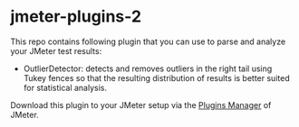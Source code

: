 # jmeter-plugins-2
This repo contains following plugin that you can use to parse and analyze your JMeter test results:
* OutlierDetector: detects and removes outliers in the right tail using Tukey fences so that the resulting distribution of results is better suited for statistical analysis.

Download this plugin to your JMeter setup via the [Plugins Manager](http://jmeter-plugins.org/wiki/PluginsManager/) of JMeter.
